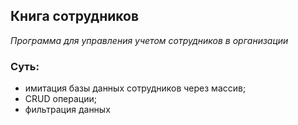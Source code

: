 ## Книга сотрудников
*Программа для управления учетом сотрудников в организации*

### Суть:
- имитация базы данных сотрудников через массив;
- CRUD операции;
- фильтрация данных

  
